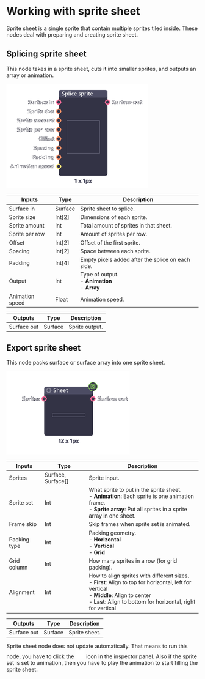 # Working with sprite sheet

Sprite sheet is a single sprite that contain multiple sprites tiled inside. These nodes deal with preparing and creating sprite sheet.

## Splicing sprite sheet

This node takes in a sprite sheet, cuts it into smaller sprites, and outputs an array or animation. 

![](../img/nodes/node_splice.png)

| Inputs          | Type    | Description                                            |
| --------------- | ------- | ------------------------------------------------------ |
| Surface in      | Surface | Sprite sheet to splice.                                |
| Sprite size     | Int[2]  | Dimensions of each sprite.                             |
| Sprite amount   | Int     | Total amount of sprites in that sheet.                 |
| Sprite per row  | Int     | Amount of sprites per row.                             |
| Offset          | Int[2]  | Offset of the first sprite.                            |
| Spacing         | Int[2]  | Space between each sprite.                             |
| Padding         | Int[4]  | Empty pixels added after the splice on each side.      |
| Output          | Int     | Type of output. <br />- **Animation**<br />- **Array** |
| Animation speed | Float   | Animation speed.                                       |

| Outputs     | Type    | Description    |
| ----------- | ------- | -------------- |
| Surface out | Surface | Sprite output. |

## Export sprite sheet

This node packs surface or surface array into one sprite sheet.

![](../img/nodes/node_render_sprite_sheet.png)

| Inputs       | Type               | Description                                                  |
| ------------ | ------------------ | ------------------------------------------------------------ |
| Sprites      | Surface, Surface[] | Sprite input.                                                |
| Sprite set   | Int                | What sprite to put in the sprite sheet.<br />- **Animation**: Each sprite is one animation frame.<br />- **Sprite array**: Put all sprites in a sprite array in one sheet. |
| Frame skip   | Int                | Skip frames when sprite set is animated.                     |
| Packing type | Int                | Packing geometry.<br />- **Horizontal**<br />- **Vertical**<br />- **Grid** |
| Grid column  | Int                | How many sprites in a row (for grid packing).                |
| Alignment    | Int                | How to align sprites with different sizes.<br />- **First**: Align to top for horizontal, left for vertical<br />- **Middle**: Align to center<br />- **Last**: Align to bottom for horizontal, right for vertical |

| Outputs     | Type    | Description   |
| ----------- | ------- | ------------- |
| Surface out | Surface | Sprite sheet. |

Sprite sheet node does not update automatically. That means to run this node, you have to click the ![](../img/01_p0_refresh.png) icon in the inspector panel. Also if the sprite set is set to animation, then you have to play the animation to start filling the sprite sheet.

